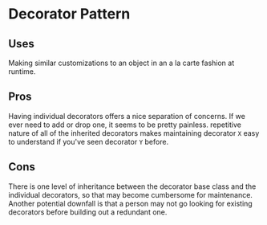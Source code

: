 # Decorator Pattern

## Uses
Making similar customizations to an object in an a la carte fashion at runtime.

## Pros
Having individual decorators offers a nice separation of concerns. If we ever need to add or drop one, it seems to be pretty painless. repetitive nature of all of the inherited decorators makes maintaining decorator `X` easy to understand if you've seen decorator `Y` before.

## Cons
There is one level of inheritance between the decorator base class and the individual decorators, so that may become cumbersome for maintenance. Another potential downfall is that a person may not go looking for existing decorators before building out a redundant one.  
